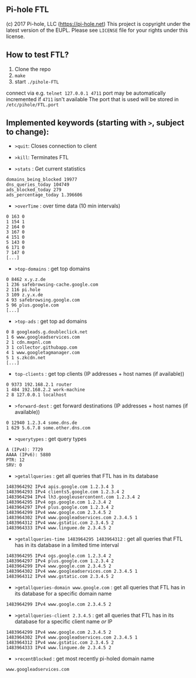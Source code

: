 ## Pi-hole FTL
(c) 2017 Pi-hole, LLC (https://pi-hole.net)
This project is copyright under the latest version of the EUPL.
Please see `LICENSE` file for your rights under this license.

## How to test FTL?

1. Clone the repo
2. `make`
3. start `./pihole-FTL`

connect via e.g. `telnet 127.0.0.1 4711`
port may be automatically incremented if `4711` isn't available
The port that is used will be stored in `/etc/pihole/FTL.port`

## Implemented keywords (starting with `>`, subject to change):

- `>quit`: Closes connection to client

- `>kill`: Terminates FTL

- `>stats` : Get current statistics
```
domains_being_blocked 19977
dns_queries_today 104749
ads_blocked_today 279
ads_percentage_today 1.396606
```

- `>overTime` : over time data (10 min intervals)
```
0 163 0
1 154 1
2 164 0
3 167 0
4 151 0
5 143 0
6 171 0
7 147 0
[...]
```

- `>top-domains` : get top domains
```
0 8462 x.y.z.de
1 236 safebrowsing-cache.google.com
2 116 pi.hole
3 109 z.y.x.de
4 93 safebrowsing.google.com
5 96 plus.google.com
[...]
```

- `>top-ads` : get top ad domains
```
0 8 googleads.g.doubleclick.net
1 6 www.googleadservices.com
2 1 cdn.mxpnl.com
3 1 collector.githubapp.com
4 1 www.googletagmanager.com
5 1 s.zkcdn.net
[...]
```

- `top-clients` : get top clients (IP addresses + host names (if available))
```
0 9373 192.168.2.1 router
1 484 192.168.2.2 work-machine
2 8 127.0.0.1 localhost
```

- `>forward-dest` : get forward destinations (IP addresses + host names (if available))
```
0 12940 1.2.3.4 some.dns.de
1 629 5.6.7.8 some.other.dns.com
```

- `>querytypes` : get query types
```
A (IPv4): 7729
AAAA (IPv6): 5880
PTR: 12
SRV: 0
```

- `>getallqueries` : get all queries that FTL has in its database
```
1483964292 IPv4 apis.google.com 1.2.3.4 3
1483964293 IPv4 clients5.google.com 1.2.3.4 2
1483964294 IPv4 lh3.googleusercontent.com 1.2.3.4 2
1483964295 IPv4 ogs.google.com 1.2.3.4 2
1483964297 IPv4 plus.google.com 1.2.3.4 2
1483964299 IPv4 www.google.com 2.3.4.5 2
1483964302 IPv4 www.googleadservices.com 2.3.4.5 1
1483964312 IPv4 www.gstatic.com 2.3.4.5 2
1483964333 IPv4 www.linguee.de 2.3.4.5 2
```

- `>getallqueries-time 1483964295 1483964312` : get all queries that FTL has in its database in a limited time interval
```
1483964295 IPv4 ogs.google.com 1.2.3.4 2
1483964297 IPv4 plus.google.com 1.2.3.4 2
1483964299 IPv4 www.google.com 2.3.4.5 2
1483964302 IPv4 www.googleadservices.com 2.3.4.5 1
1483964312 IPv4 www.gstatic.com 2.3.4.5 2
```

- `>getallqueries-domain www.google.com` : get all queries that FTL has in its database for a specific domain name
```
1483964299 IPv4 www.google.com 2.3.4.5 2
```

- `>getallqueries-client 2.3.4.5` : get all queries that FTL has in its database for a specific client name *or* IP
```
1483964299 IPv4 www.google.com 2.3.4.5 2
1483964302 IPv4 www.googleadservices.com 2.3.4.5 1
1483964312 IPv4 www.gstatic.com 2.3.4.5 2
1483964333 IPv4 www.linguee.de 2.3.4.5 2
```

- `>recentBlocked` : get most recently pi-holed domain name
```
www.googleadservices.com
```
